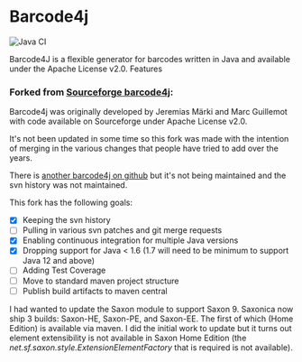 Barcode4j
=========

![Java CI](https://github.com/SingingBush/barcode4j/workflows/Java%20CI/badge.svg)

Barcode4J is a flexible generator for barcodes written in Java and available under the Apache License v2.0. Features

### Forked from [Sourceforge barcode4j](https://sourceforge.net/p/barcode4j/):

Barcode4j was originally developed by Jeremias Märki and Marc Guillemot with code available on Sourceforge under Apache License v2.0.

It's not been updated in some time so this fork was made with the intention of merging in the various changes that people have tried to add over the years.

There is [another barcode4j on github](https://github.com/jeremycrosbie/barcode4j) but it's not being maintained and the svn history was not maintained.

This fork has the following goals:

- [x] Keeping the svn history
- [ ] Pulling in various svn patches and git merge requests
- [x] Enabling continuous integration for multiple Java versions
- [x] Dropping support for Java < 1.6 (1.7 will need to be minimum to support Java 12 and above)
- [ ] Adding Test Coverage
- [ ] Move to standard maven project structure
- [ ] Publish build artifacts to maven central

I had wanted to update the Saxon module to support Saxon 9. Saxonica now ship 3 builds: Saxon-HE, Saxon-PE, and Saxon-EE. The first of which (Home Edition) is available via maven. I did the initial work to update but it turns out element extensibility is not available in Saxon Home Edition (the _net.sf.saxon.style.ExtensionElementFactory_ that is required is not available).
